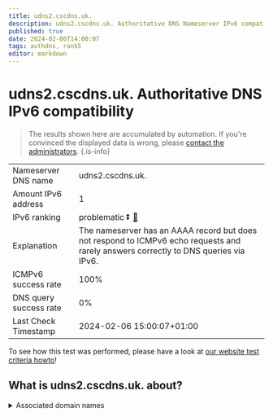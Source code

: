 ```yaml
---
title: udns2.cscdns.uk.
description: udns2.cscdns.uk. Authoritative DNS Nameserver IPv6 compatibility
published: true
date: 2024-02-06T14:00:07
tags: authdns, rank5
editor: markdown
---
```


# udns2.cscdns.uk. Authoritative DNS IPv6 compatibility

> The results shown here are accumulated by automation. If you're convinced the displayed data is wrong, please [contact the administrators](/howto/chat). 
{.is-info}




|   |   |
| - | - |
| Nameserver DNS name | udns2.cscdns.uk.
| Amount IPv6 address | 1
| IPv6 ranking | problematic :arrow_double_down: [🔗](/howto/ranking) |
| Explanation | The nameserver has an AAAA record but does not respond to ICMPv6 echo requests and rarely answers correctly to DNS queries via IPv6. |
| ICMPv6 success rate | 100%|
| DNS query success rate | 0% |
| Last Check Timestamp | 2024-02-06 15:00:07+01:00 |

To see how this test was performed, please have a look at [our website test criteria howto](/howto/testcriteria/authdns)!


## What is udns2.cscdns.uk. about?






<details>
<summary>Associated domain names</summary>

www.natwestgroup.com

www.astrazeneca.com

www.gilead.com

www.merz.com

www.perrigo.com

</details>
